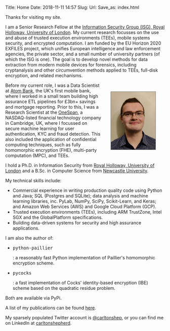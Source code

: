 Title: Home
Date: 2018-11-11 14:57
Slug: 
Url: 
Save_as: index.html

Thanks for visiting my site.

I am a Senior Research Fellow at the [Information Security Group (ISG), Royal Holloway, University of London](https://isg.rhul.ac.uk). My current research focusses on the use and abuse of trusted execution environments (TEEs), mobile systems security, and encrypted computation. I am funded by the EU Horizon 2020 EXFILES project, which unifies European intelligence and law enforcement agencies, the private sector, and a small number of university partners (of which the ISG is one). The goal is to develop novel methods for data extraction from modern mobile devices for forensics, including cryptanalysis and other circumvention methods applied to TEEs, full-disk encryption, and related mechanisms.

<img src="/images/carlton_headshot.jpg" alt="Me" style="height: 13em; margin: 2em; border: 0.1em; border-style: solid; border-color: #777777; float: right;">

Before my current role, I was a Data Scientist at [Atom Bank](https://www.atombank.co.uk), the UK's first mobile bank, where I worked in a small team building high assurance ETL pipelines for £3bn+ savings and mortgage reporting. Prior to this, I was a Research Scientist at the [OneSpan](https://www.onespan.com), a NASDAQ-listed financial technology company in Cambridge, UK, where I focussed on secure machine learning for user authentication, KYC and fraud detection. This also included the application of confidential computing techniques, such as fully homomorphic encryption (FHE), multi-party computation (MPC), and TEEs.

I hold a Ph.D. in Information Security from [Royal Holloway, University of London](https://isg.rhul.ac.uk) and a B.Sc. in Computer Science from [Newcastle University](https://ncl.ac.uk).

My technical skills include:

* Commercial experience in writing production quality code using Python and Java; SQL (Postgres and SQLite); data analysis and machine learning libraries, inc. PyLab, NumPy, SciPy, Scikit-Learn, and Keras; and Amazon Web Services (AWS) and Google Cloud Platform (GCP).
* Trusted execution environments (TEEs), including ARM TrustZone, Intel SGX and the GlobalPlatform specifications.
* Building data-driven systems for security and high assurance applications.

I am also the author of:
* <pre>python-paillier</pre>: a reasonably fast Python implementation of Paillier's homomorphic encryption scheme.
* <pre>pycocks</pre>: a fast implementation of Cocks' identity-based encryption (IBE) scheme based on the quadratic residue problem.

Both are available via PyPi.

A list of my publications can be found [here](/publications/).

My sparsely populated Twitter account is [@carltonshep](https://www.twitter.com/carltonshep), or you can find me on LinkedIn at [carltonshepherd](https://www.linkedin.com/in/carltonshepherd/).

